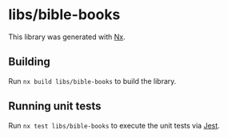# libs/bible-books

This library was generated with [Nx](https://nx.dev).



## Building

Run `nx build libs/bible-books` to build the library.





## Running unit tests

Run `nx test libs/bible-books` to execute the unit tests via [Jest](https://jestjs.io).


